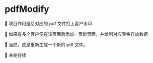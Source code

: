 # pdfModify

🐢 项目作用是给对应的 pdf 文件打上客户水印

🐇 如果有多个客户便在该页面后添加一页新页面，并绘制对应表格存放数据

🐷 当然，这是重新生成一个新的 pdf 文件。

🤖 未完待续
